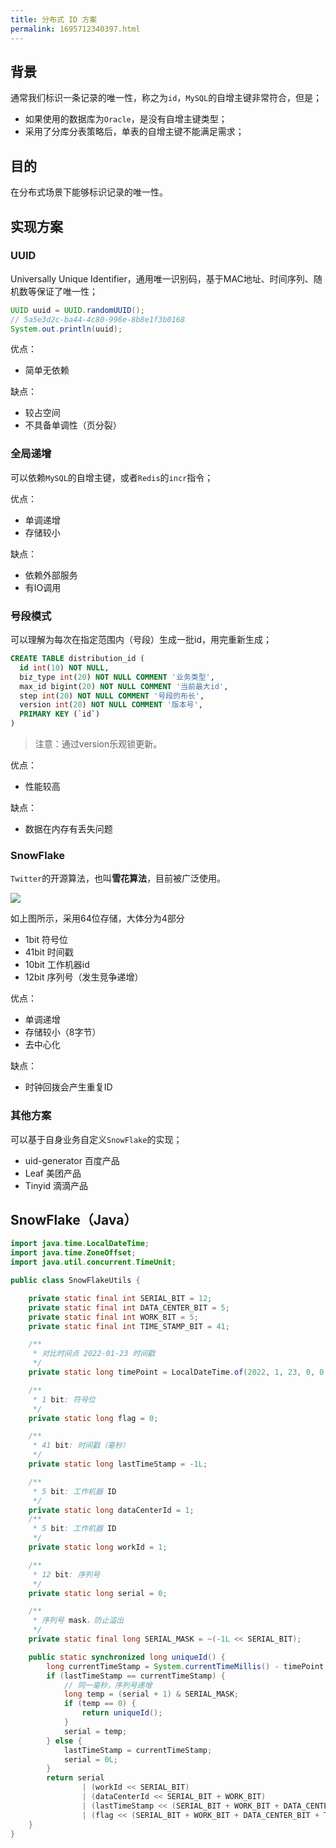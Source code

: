 ```yaml
---
title: 分布式 ID 方案
permalink: 1695712340397.html
---
```


## 背景

通常我们标识一条记录的唯一性，称之为`id`，`MySQL`的自增主键非常符合，但是；

- 如果使用的数据库为`Oracle`，是没有自增主键类型；
- 采用了分库分表策略后，单表的自增主键不能满足需求；

## 目的

在分布式场景下能够标识记录的唯一性。

## 实现方案

### UUID

Universally Unique Identifier，通用唯一识别码，基于MAC地址、时间序列、随机数等保证了唯一性；

```java
UUID uuid = UUID.randomUUID();
// 5a5e3d2c-ba44-4c80-996e-8b8e1f3b0168
System.out.println(uuid);
```

优点：

- 简单无依赖

缺点：

- 较占空间
- 不具备单调性（页分裂）

### 全局递增

可以依赖`MySQL`的自增主键，或者`Redis`的`incr`指令；

优点：

- 单调递增
- 存储较小

缺点：

- 依赖外部服务
- 有IO调用

### 号段模式

可以理解为每次在指定范围内（号段）生成一批id，用完重新生成；

```sql
CREATE TABLE distribution_id (  
  id int(10) NOT NULL,
  biz_type int(20) NOT NULL COMMENT '业务类型',
  max_id bigint(20) NOT NULL COMMENT '当前最大id',
  step int(20) NOT NULL COMMENT '号段的布长',
  version int(20) NOT NULL COMMENT '版本号',
  PRIMARY KEY (`id`)
)
```

> 注意：通过version乐观锁更新。

优点：

- 性能较高

缺点：

- 数据在内存有丢失问题

### SnowFlake

`Twitter`的开源算法，也叫**雪花算法**，目前被广泛使用。

![](http://image.caojiantao.site:1024/ee56d5ffca5034637d4ab65738f550a7.webp)

如上图所示，采用64位存储，大体分为4部分

- 1bit 符号位
- 41bit 时间戳
- 10bit 工作机器id
- 12bit 序列号（发生竞争递增）

优点：

- 单调递增
- 存储较小（8字节）
- 去中心化

缺点：

- 时钟回拨会产生重复ID

### 其他方案

可以基于自身业务自定义`SnowFlake`的实现；

- uid-generator 百度产品
- Leaf 美团产品
- Tinyid 滴滴产品

## SnowFlake（Java）

```java
import java.time.LocalDateTime;
import java.time.ZoneOffset;
import java.util.concurrent.TimeUnit;

public class SnowFlakeUtils {

    private static final int SERIAL_BIT = 12;
    private static final int DATA_CENTER_BIT = 5;
    private static final int WORK_BIT = 5;
    private static final int TIME_STAMP_BIT = 41;

    /**
     * 对比时间点 2022-01-23 时间戳
     */
    private static long timePoint = LocalDateTime.of(2022, 1, 23, 0, 0, 0).toInstant(ZoneOffset.of("+8")).toEpochMilli();

    /**
     * 1 bit: 符号位
     */
    private static long flag = 0;

    /**
     * 41 bit: 时间戳（毫秒）
     */
    private static long lastTimeStamp = -1L;

    /**
     * 5 bit: 工作机器 ID
     */
    private static long dataCenterId = 1;
    /**
     * 5 bit: 工作机器 ID
     */
    private static long workId = 1;

    /**
     * 12 bit: 序列号
     */
    private static long serial = 0;

    /**
     * 序列号 mask，防止溢出
     */
    private static final long SERIAL_MASK = ~(-1L << SERIAL_BIT);

    public static synchronized long uniqueId() {
        long currentTimeStamp = System.currentTimeMillis() - timePoint;
        if (lastTimeStamp == currentTimeStamp) {
            // 同一毫秒，序列号递增
            long temp = (serial + 1) & SERIAL_MASK;
            if (temp == 0) {
                return uniqueId();
            }
            serial = temp;
        } else {
            lastTimeStamp = currentTimeStamp;
            serial = 0L;
        }
        return serial
                | (workId << SERIAL_BIT)
                | (dataCenterId << SERIAL_BIT + WORK_BIT)
                | (lastTimeStamp << (SERIAL_BIT + WORK_BIT + DATA_CENTER_BIT))
                | (flag << (SERIAL_BIT + WORK_BIT + DATA_CENTER_BIT + TIME_STAMP_BIT));
    }
}
```
